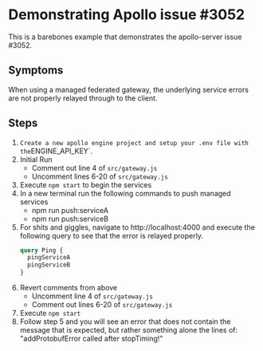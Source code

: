# Demonstrating Apollo issue #3052

This is a barebones example that demonstrates the apollo-server issue #3052.

## Symptoms

When using a managed federated gateway, the underlying service errors are not properly
relayed through to the client.

## Steps

1. ` Create a new apollo engine project and setup your .env file with the `ENGINE_API_KEY`.
2. Initial Run
    - Comment out line 4 of `src/gateway.js`
    - Uncomment lines 6-20 of `src/gateway.js`
3. Execute `npm start` to begin the services
4. In a new terminal run the following commands to push managed services
    - npm run push:serviceA
    - npm run push:serviceB
5. For shits and giggles, navigate to http://localhost:4000 and execute the following query to see that the error is relayed properly.
    ```graphql
    query Ping {
      pingServiceA
      pingServiceB
    }
    ```
6. Revert comments from above
    - Uncomment line 4 of `src/gateway.js`
    - Comment out lines 6-20 of `src/gateway.js`
7. Execute `npm start`
8. Follow step 5 and you will see an error that does not contain the message that is expected, but rather something alone the lines of: "addProtobufError called after stopTiming!"